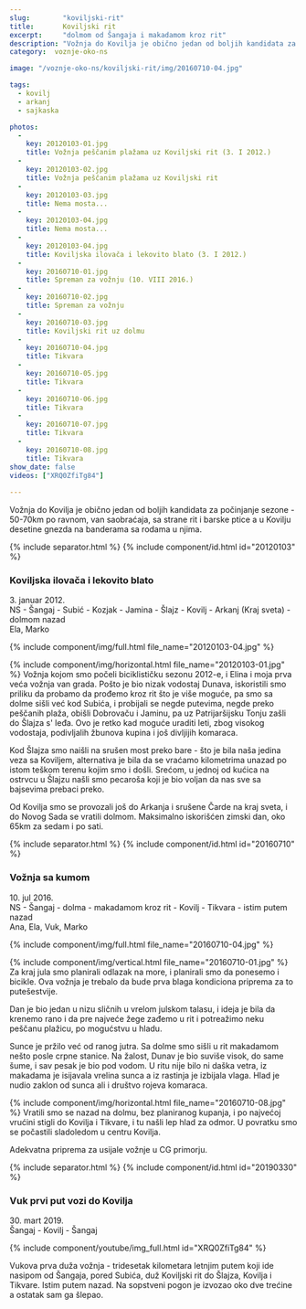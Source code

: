 ```yaml
---
slug:        "koviljski-rit"
title:       Koviljski rit
excerpt:     "dolmom od Šangaja i makadamom kroz rit"
description: "Vožnja do Kovilja je obično jedan od boljih kandidata za počinjanje sezone - 40-50km po ravnom, van saobraćaja, sa strane rit i barske ptice a u Kovilju desetine gnezda na banderama sa rodama u njima."
category:  voznje-oko-ns

image: "/voznje-oko-ns/koviljski-rit/img/20160710-04.jpg"

tags:
  - kovilj
  - arkanj
  - sajkaska

photos:
  -
    key: 20120103-01.jpg
    title: Vožnja peščanim plažama uz Koviljski rit (3. I 2012.)
  -
    key: 20120103-02.jpg
    title: Vožnja peščanim plažama uz Koviljski rit
  -
    key: 20120103-03.jpg
    title: Nema mosta...
  -
    key: 20120103-04.jpg
    title: Nema mosta...
  -
    key: 20120103-04.jpg
    title: Koviljska ilovača i lekovito blato (3. I 2012.)
  -
    key: 20160710-01.jpg
    title: Spreman za vožnju (10. VIII 2016.)
  -
    key: 20160710-02.jpg
    title: Spreman za vožnju
  -
    key: 20160710-03.jpg
    title: Koviljski rit uz dolmu
  -
    key: 20160710-04.jpg
    title: Tikvara
  -
    key: 20160710-05.jpg
    title: Tikvara
  -
    key: 20160710-06.jpg
    title: Tikvara
  -
    key: 20160710-07.jpg
    title: Tikvara
  -
    key: 20160710-08.jpg
    title: Tikvara
show_date: false
videos: ["XRQ0ZfiTg84"]
  
---
```


Vožnja do Kovilja je obično jedan od boljih kandidata za počinjanje sezone - 50-70km po ravnom, van saobraćaja, sa 
strane rit i barske ptice a u Kovilju desetine gnezda na banderama sa rodama u njima.

{% include separator.html %}
{% include component/id.html id="20120103" %}
### Koviljska ilovača i lekovito blato  

3\. januar 2012.  
NS - Šangaj - Subić - Kozjak - Jamina - Šlajz - Kovilj - Arkanj (Kraj sveta) - dolmom nazad   
Ela, Marko  
  
{% include component/img/full.html file_name="20120103-04.jpg" %}

{% include component/img/horizontal.html file_name="20120103-01.jpg" %}
Vožnja kojom smo počeli biciklističku sezonu 2012-e, i Elina i moja prva veća vožnja van grada. Pošto je bio nizak vodostaj
Dunava, iskoristili smo priliku da probamo da prođemo kroz rit što je više moguće, pa smo sa dolme sišli već kod Subića,
i probijali se negde putevima, negde preko peščanih plaža, obišli Dobrovaču i Jaminu, pa uz Patrijaršijsku Tonju zašli
do Šlajza s' leđa. Ovo je retko kad moguće uraditi leti, zbog visokog vodostaja, podivljalih žbunova kupina i još divljijih
komaraca.

Kod Šlajza smo naišli na srušen most preko bare - što je bila naša jedina veza sa Koviljem, alternativa je bila da se vraćamo
kilometrima unazad po istom teškom terenu kojim smo i došli. Srećom, u jednoj od kućica na ostrvcu u Šlajzu našli smo
pecaroša koji je bio voljan da nas sve sa bajsevima prebaci preko.

Od Kovilja smo se provozali još do Arkanja i srušene Čarde na kraj sveta, i do Novog Sada se vratili dolmom. Maksimalno 
iskorišćen zimski dan, oko 65km za sedam i po sati.


{% include separator.html %}
{% include component/id.html id="20160710" %}
### Vožnja sa kumom  

10\. jul 2016.  
NS - Šangaj - dolma - makadamom kroz rit - Kovilj - Tikvara - istim putem nazad   
Ana, Ela, Vuk, Marko  
  
{% include component/img/full.html file_name="20160710-04.jpg" %}

{% include component/img/vertical.html file_name="20160710-01.jpg" %}
Za kraj jula smo planirali odlazak na more, i planirali smo da ponesemo i bicikle. Ova vožnja je trebalo da bude prva
blaga kondiciona priprema za to putešestvije.

Dan je bio jedan u nizu sličnih u vrelom julskom talasu, i ideja je bila da krenemo rano i da pre najveće žege zađemo u 
rit i potreažimo neku peščanu plažicu, po mogućstvu u hladu. 
 
Sunce je pržilo već od ranog jutra. Sa dolme smo sišli u rit makadamom nešto posle crpne stanice. Na žalost, Dunav je bio 
suviše visok, do same šume, i sav pesak je bio pod vodom. U ritu nije bilo ni daška vetra, iz makadama je isijavala vrelina
sunca a iz rastinja je izbijala vlaga. Hlad je nudio zaklon od sunca ali i društvo rojeva komaraca.

{% include component/img/horizontal.html file_name="20160710-08.jpg" %}
Vratili smo se nazad na dolmu, bez planiranog kupanja, i po najvećoj vrućini stigli do Kovilja i Tikvare, i tu našli lep
hlad za odmor. U povratku smo se počastili sladoledom u centru Kovilja.

Adekvatna priprema za usijale vožnje u CG primorju.

{% include separator.html %}
{% include component/id.html id="20190330" %}
### Vuk prvi put vozi do Kovilja 

30\. mart 2019.  
Šangaj - Kovilj - Šangaj     

{% include component/youtube/img_full.html id="XRQ0ZfiTg84" %}

Vukova prva duža vožnja - tridesetak kilometara letnjim putem koji ide nasipom od Šangaja, pored Subića, duž Koviljski
rit do Šlajza, Kovilja i Tikvare. Istim putem nazad. Na sopstveni pogon je izvozao oko dve trećine a ostatak sam ga
šlepao.
